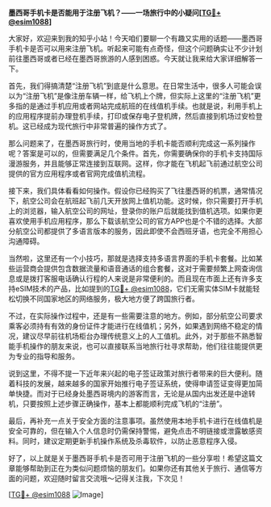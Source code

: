 **墨西哥手机卡是否能用于注册飞机？——一场旅行中的小疑问[[TG💪+ @esim1088](https://t.me/s/esim1088)]**

大家好，欢迎来到我的知乎小站！今天咱们要聊一个有趣又实用的话题——墨西哥手机卡是否可以用来注册飞机。听起来可能有点奇怪，但这个问题确实让不少计划前往墨西哥或者已经在墨西哥旅游的人感到困惑。今天就让我来给大家详细解答一下。

首先，我们得搞清楚“注册飞机”到底是什么意思。在日常生活中，很多人可能会误以为“注册飞机”是像注册车辆一样，给飞机上个牌，但实际上这里的“注册飞机”更多指的是通过手机应用或者网站完成航班的在线值机手续。也就是说，利用手机上的应用程序提前办理登机手续，打印或保存电子登机牌，然后直接到机场过安检登机。这已经成为现代旅行中非常普遍的操作方式了。

那么问题来了，在墨西哥旅行时，使用当地的手机卡能否顺利完成这一系列操作呢？答案是可以的，但需要满足几个条件。首先，你需要确保你的手机卡支持国际漫游服务，并且能够正常连接到互联网。这样，你才能在飞机起飞前通过航空公司提供的官方应用程序或者官网完成值机流程。

接下来，我们具体看看如何操作。假设你已经购买了飞往墨西哥的机票，通常情况下，航空公司会在航班起飞前几天开放网上值机功能。这时候，你只需要打开手机上的浏览器，输入航空公司的网址，登录你的账户后就能找到值机选项。如果你更喜欢使用手机应用程序，那么下载该航空公司的官方APP也是个不错的选择。大部分航空公司都提供了多语言版本的服务，因此即使不会西班牙语，也完全不用担心沟通障碍。

当然啦，这里还有一个小技巧，那就是选择支持多语言界面的手机卡套餐。比如某些运营商会提供包含数据流量和语音通话的组合套餐，这对于需要频繁上网查询信息或是拨打客服电话确认行程的人来说是非常便利的。而且现在市面上还有许多支持eSIM技术的产品，比如提到的[TG💪+ @esim1088](https://t.me/s/esim1088)，它们无需实体SIM卡就能轻松切换不同国家地区的网络服务，极大地方便了跨国旅行者。

不过，在实际操作过程中，还是有一些需要注意的地方。例如，部分航空公司要求乘客必须持有有效的身份证件才能进行在线值机；另外，如果遇到网络不稳定的情况，建议尽早前往机场柜台办理传统意义上的人工值机。此外，对于那些不熟悉智能手机操作的朋友来说，也可以直接联系当地旅行社寻求帮助，他们往往能提供更为专业的指导和服务。

说到这里，不得不提一下近年来兴起的电子签证政策对旅行者带来的巨大便利。随着科技的发展，越来越多的国家开始推行电子签证系统，使得申请签证变得更加简单快捷。而对于已经身处墨西哥境内的游客而言，无论是从国内出发还是中途转机，只要按照上述步骤正确操作，基本上都能顺利完成飞机的“注册”。

最后，再补充一点关于安全方面的注意事项。虽然使用本地手机卡进行在线值机是安全可靠的，但在输入个人信息时仍需保持警惕，避免点击不明链接或泄露敏感资料。同时，建议定期更新手机操作系统及杀毒软件，以防止恶意程序入侵。

好了，以上就是关于墨西哥手机卡是否可用于注册飞机的一些分享啦！希望这篇文章能够帮助到正在为类似问题烦恼的朋友们。如果你还有其他关于旅行、通信等方面的问题，欢迎随时留言交流哦～记得关注我，下次见！

[[TG💪+ @esim1088](https://t.me/s/esim1088) ![Image](https://i.postimg.cc/4NQfJmqS/Snipaste-2025-05-13-00-14-12.png)]